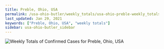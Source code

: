 ```yaml
---
title: Preble, Ohio, USA
permalink: /usa-ohio-butler/weekly_totals/usa-ohio-preble-weekly_totals.html
last_updated: Jan 29, 2021
keywords: ["Preble, Ohio, USA", "weekly totals"]
sidebar: usa-ohio-butler_sidebar
---
```


![Weekly Totals of Confirmed Cases for Preble, Ohio, USA](/covid_tracker/images/graphs/usa-ohio-preble-weekly_totals_graph.png)
